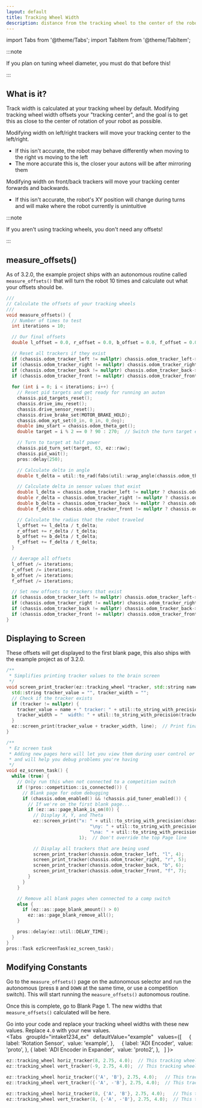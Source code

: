 ```yaml
---
layout: default
title: Tracking Wheel Width
description: distance from the tracking wheel to the center of the robot
---
```

import Tabs from '@theme/Tabs';
import TabItem from '@theme/TabItem';

:::note

If you plan on tuning wheel diameter, you must do that before this!

:::

## What is it?
Track width is calculated at your tracking wheel by default.  Modifying tracking wheel width offsets your "tracking center", and the goal is to get this as close to the center of rotation of your robot as possible.  

Modifying width on left/right trackers will move your tracking center to the left/right.  
 - If this isn't accurate, the robot may behave differently when moving to the right vs moving to the left
 - The more accurate this is, the closer your autons will be after mirroring them

Modifying width on front/back trackers will move your tracking center forwards and backwards.  
- If this isn't accurate, the robot's XY position will change during turns and will make where the robot currently is unintuitive

:::note

If you aren't using tracking wheels, you don't need any offsets!

:::

## measure_offsets()
As of 3.2.0, the example project ships with an autonomous routine called `measure_offsets()` that will turn the robot 10 times and calculate out what your offsets should be.    
```cpp
///
// Calculate the offsets of your tracking wheels
///
void measure_offsets() {
  // Number of times to test
  int iterations = 10;

  // Our final offsets
  double l_offset = 0.0, r_offset = 0.0, b_offset = 0.0, f_offset = 0.0;

  // Reset all trackers if they exist
  if (chassis.odom_tracker_left != nullptr) chassis.odom_tracker_left->reset();
  if (chassis.odom_tracker_right != nullptr) chassis.odom_tracker_right->reset();
  if (chassis.odom_tracker_back != nullptr) chassis.odom_tracker_back->reset();
  if (chassis.odom_tracker_front != nullptr) chassis.odom_tracker_front->reset();
  
  for (int i = 0; i < iterations; i++) {
    // Reset pid targets and get ready for running an auton
    chassis.pid_targets_reset();
    chassis.drive_imu_reset();
    chassis.drive_sensor_reset();
    chassis.drive_brake_set(MOTOR_BRAKE_HOLD);
    chassis.odom_xyt_set(0_in, 0_in, 0_deg);
    double imu_start = chassis.odom_theta_get();
    double target = i % 2 == 0 ? 90 : 270;  // Switch the turn target every run from 270 to 90

    // Turn to target at half power
    chassis.pid_turn_set(target, 63, ez::raw);
    chassis.pid_wait();
    pros::delay(250);

    // Calculate delta in angle
    double t_delta = util::to_rad(fabs(util::wrap_angle(chassis.odom_theta_get() - imu_start)));

    // Calculate delta in sensor values that exist
    double l_delta = chassis.odom_tracker_left != nullptr ? chassis.odom_tracker_left->get() : 0.0;
    double r_delta = chassis.odom_tracker_right != nullptr ? chassis.odom_tracker_right->get() : 0.0;
    double b_delta = chassis.odom_tracker_back != nullptr ? chassis.odom_tracker_back->get() : 0.0;
    double f_delta = chassis.odom_tracker_front != nullptr ? chassis.odom_tracker_front->get() : 0.0;

    // Calculate the radius that the robot traveled
    l_offset += l_delta / t_delta;
    r_offset += r_delta / t_delta;
    b_offset += b_delta / t_delta;
    f_offset += f_delta / t_delta;
  }

  // Average all offsets
  l_offset /= iterations;
  r_offset /= iterations;
  b_offset /= iterations;
  f_offset /= iterations;

  // Set new offsets to trackers that exist
  if (chassis.odom_tracker_left != nullptr) chassis.odom_tracker_left->distance_to_center_set(l_offset);
  if (chassis.odom_tracker_right != nullptr) chassis.odom_tracker_right->distance_to_center_set(r_offset);
  if (chassis.odom_tracker_back != nullptr) chassis.odom_tracker_back->distance_to_center_set(b_offset);
  if (chassis.odom_tracker_front != nullptr) chassis.odom_tracker_front->distance_to_center_set(f_offset);
}
```

## Displaying to Screen

These offsets will get displayed to the first blank page, this also ships with the example project as of 3.2.0.  
```cpp
/**
 * Simplifies printing tracker values to the brain screen
 */
void screen_print_tracker(ez::tracking_wheel *tracker, std::string name, int line) {
  std::string tracker_value = "", tracker_width = "";
  // Check if the tracker exists
  if (tracker != nullptr) {
    tracker_value = name + " tracker: " + util::to_string_with_precision(tracker->get());             // Make text for the tracker value
    tracker_width = "  width: " + util::to_string_with_precision(tracker->distance_to_center_get());  // Make text for the distance to center
  }
  ez::screen_print(tracker_value + tracker_width, line);  // Print final tracker text
}

/**
 * Ez screen task
 * Adding new pages here will let you view them during user control or autonomous
 * and will help you debug problems you're having
 */
void ez_screen_task() {
  while (true) {
    // Only run this when not connected to a competition switch
    if (!pros::competition::is_connected()) {
      // Blank page for odom debugging
      if (chassis.odom_enabled() && !chassis.pid_tuner_enabled()) {
        // If we're on the first blank page...
        if (ez::as::page_blank_is_on(0)) {
          // Display X, Y, and Theta
          ez::screen_print("x: " + util::to_string_with_precision(chassis.odom_x_get()) +
                               "\ny: " + util::to_string_with_precision(chassis.odom_y_get()) +
                               "\na: " + util::to_string_with_precision(chassis.odom_theta_get()),
                           1);  // Don't override the top Page line

          // Display all trackers that are being used
          screen_print_tracker(chassis.odom_tracker_left, "l", 4);
          screen_print_tracker(chassis.odom_tracker_right, "r", 5);
          screen_print_tracker(chassis.odom_tracker_back, "b", 6);
          screen_print_tracker(chassis.odom_tracker_front, "f", 7);
        }
      }
    }

    // Remove all blank pages when connected to a comp switch
    else {
      if (ez::as::page_blank_amount() > 0)
        ez::as::page_blank_remove_all();
    }

    pros::delay(ez::util::DELAY_TIME);
  }
}
pros::Task ezScreenTask(ez_screen_task);
```

## Modifying Constants
Go to the `measure_offsets()` page on the autonomous selector and run the autonomous (press `B` and `DOWN` at the same time, or use a competition switch).  This will start running the `measure_offsets()` autonomous routine.  

Once this is complete, go to Blank Page 1.  The new widths that `measure_offsets()` calculated will be here.  

Go into your code and replace your tracking wheel widths with these new values.  Replace `4.0` with your new values.  
<Tabs
  groupId="intake1234_ex"
  defaultValue="example"
  values={[
    { label: 'Rotation Sensor',  value: 'example', },
    { label: 'ADI Encoder',  value: 'proto', },
{ label: 'ADI Encoder in Expander',  value: 'proto2', },
  ]
}>

<TabItem value="example">

```cpp
ez::tracking_wheel horiz_tracker(8, 2.75, 4.0);  // This tracking wheel is perpendicular to the drive wheels
ez::tracking_wheel vert_tracker(-9, 2.75, 4.0);  // This tracking wheel is parallel to the drive wheels
```
</TabItem>


<TabItem value="proto">

```cpp
ez::tracking_wheel horiz_tracker({'A', 'B'}, 2.75, 4.0);   // This tracking wheel is perpendicular to the drive wheels
ez::tracking_wheel vert_tracker({-'A', -'B'}, 2.75, 4.0);  // This tracking wheel is parallel to the drive wheels
```
</TabItem>

<TabItem value="proto2">

```cpp
ez::tracking_wheel horiz_tracker(8, {'A', 'B'}, 2.75, 4.0);   // This tracking wheel is perpendicular to the drive wheels
ez::tracking_wheel vert_tracker(8, {-'A', -'B'}, 2.75, 4.0);  // This tracking wheel is parallel to the drive wheels
```
</TabItem>
</Tabs>